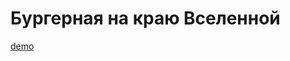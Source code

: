 # Бургерная на краю Вселенной

[demo](https://100rubley.github.io/stellar-burgers/)

<!-- Учебный проект, инициализирован через CRA.

## Функциональность
-Реализован LogIn Flow с возможностью создания пользователя, изменения его данных, восстановлением пароля
- -->
